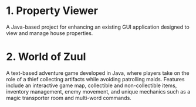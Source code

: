 # **1. Property Viewer**
A Java-based project for enhancing an existing GUI application designed to view and manage house properties.

# **2. World of Zuul**
A text-based adventure game developed in Java, where players take on the role of a thief collecting artifacts
while avoiding patrolling maids. Features include an interactive game map, collectible and non-collectible items, 
inventory management, enemy movement, and unique mechanics such as a magic transporter room and multi-word commands.
